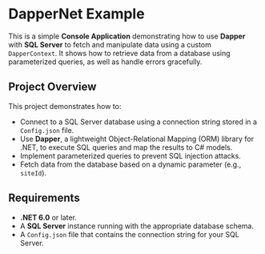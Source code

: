 ﻿# DapperNet Example

This is a simple **Console Application** demonstrating how to use **Dapper** with **SQL Server** to fetch and manipulate data using a custom `DapperContext`. It shows how to retrieve data from a database using parameterized queries, as well as handle errors gracefully.

## Project Overview

This project demonstrates how to:

- Connect to a SQL Server database using a connection string stored in a `Config.json` file.
- Use **Dapper**, a lightweight Object-Relational Mapping (ORM) library for .NET, to execute SQL queries and map the results to C# models.
- Implement parameterized queries to prevent SQL injection attacks.
- Fetch data from the database based on a dynamic parameter (e.g., `siteId`).

## Requirements

- **.NET 6.0** or later.
- A **SQL Server** instance running with the appropriate database schema.
- A `Config.json` file that contains the connection string for your SQL Server.
